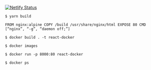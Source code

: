 [![Netlify Status](https://api.netlify.com/api/v1/badges/00994fe3-f0b9-4d4b-8d45-91aa880686d6/deploy-status)](https://app.netlify.com/sites/momentive/deploys)

``
$ yarn build
``

``
FROM nginx:alpine
COPY /build /usr/share/nginx/html
EXPOSE 80
CMD [“nginx”, “-g”, “daemon off;”]
``

``
$ docker build . -t react-docker
``

``
$ docker images
``

``
$ docker run -p 8000:80 react-docker
``

``
$ docker ps
``